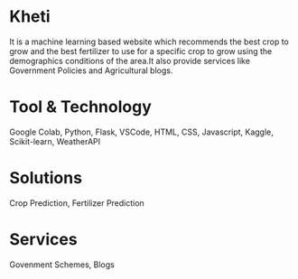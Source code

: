 # Kheti
It is a machine learning based website which recommends the best crop to grow and the best fertilizer to use for a specific crop to grow using the demographics conditions of the area.It also provide services like Government Policies and Agricultural blogs.
# Tool & Technology
Google Colab, Python, Flask, VSCode, HTML, CSS, Javascript, Kaggle, Scikit-learn, WeatherAPI
# Solutions
Crop Prediction, Fertilizer Prediction
# Services
Govenment Schemes, Blogs

